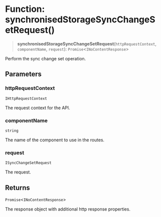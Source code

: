 # Function: synchronisedStorageSyncChangeSetRequest()

> **synchronisedStorageSyncChangeSetRequest**(`httpRequestContext`, `componentName`, `request`): `Promise`\<`INoContentResponse`\>

Perform the sync change set operation.

## Parameters

### httpRequestContext

`IHttpRequestContext`

The request context for the API.

### componentName

`string`

The name of the component to use in the routes.

### request

`ISyncChangeSetRequest`

The request.

## Returns

`Promise`\<`INoContentResponse`\>

The response object with additional http response properties.
